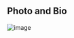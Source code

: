Photo and Bio
------

![image](https://cvws.icloud-content.com/B/AahakLGVLUOe0QuIs5HQ41K9K3RBAfBdKJgrcqt4y7mJd4ZnSIfuVxC5/Code2Photo.jpg?o=Als1XSDfmvj_50nggvx-Iqzjmq7yOYd0G4k-A_pTNxIo&v=1&x=3&a=BaBqIWYArQgMA2_HMA&e=1454110972&k=2C5fseB7AYzshmgaQqp_Qg&fl=&r=f3c37682-8268-f0ec-16e9-cd794325edef-1&ckc=com.apple.clouddocs&ckz=com.apple.CloudDocs&p=35&s=R05KaSUKfDa7VYZ9ZjBlym9nLSI&cd=i)
